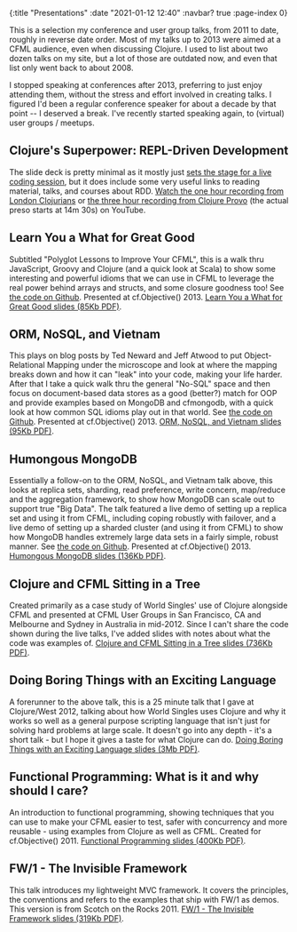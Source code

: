 {:title "Presentations"
 :date "2021-01-12 12:40"
 :navbar? true
 :page-index 0}

This is a selection my conference and user group talks, from 2011 to date, roughly in reverse date order. Most of my talks up to 2013 were aimed at a CFML audience, even when discussing Clojure. I used to list about two dozen talks on my site, but a lot of those are outdated now, and even that list only went back to about 2008.

I stopped speaking at conferences after 2013, preferring to just enjoy attending them, without the stress and effort involved in creating talks. I figured I'd been a regular conference speaker for about a decade by that point -- I deserved a break. I've recently started speaking again, to (virtual) user groups / meetups.

Clojure's Superpower: REPL-Driven Development
---
The slide deck is pretty minimal as it mostly just [sets the stage for a live coding session](https://corfield.org/articles/REPL-Driven-Development.pdf), but it does include some very useful links to reading material, talks, and courses about RDD. [Watch the one hour recording from London Clojurians](https://www.youtube.com/watch?v=gIoadGfm5T8) or [the three hour recording from Clojure Provo](https://www.youtube.com/watch?v=skEXGSp10Xs) (the actual preso starts at 14m 30s) on YouTube.

Learn You a What for Great Good
---
Subtitled "Polyglot Lessons to Improve Your CFML", this is a walk thru JavaScript, Groovy and Clojure (and a quick look at Scala) to show some interesting and powerful idioms that we can use in CFML to leverage the real power behind arrays and structs, and some closure goodness too! See [the code on Github](https://github.com/seancorfield/cfo2013/). Presented at cf.Objective() 2013. [Learn You a What for Great Good slides (85Kb PDF)](https://corfield.org/articles/polyglot.pdf).

ORM, NoSQL, and Vietnam
---
This plays on blog posts by Ted Neward and Jeff Atwood to put Object-Relational Mapping under the microscope and look at where the mapping breaks down and how it can "leak" into your code, making your life harder. After that I take a quick walk thru the general "No-SQL" space and then focus on document-based data stores as a good (better?) match for OOP and provide examples based on MongoDB and cfmongodb, with a quick look at how common SQL idioms play out in that world. See [the code on Github](https://github.com/seancorfield/cfo2013/). Presented at cf.Objective() 2013. [ORM, NoSQL, and Vietnam slides (95Kb PDF)](https://corfield.org/articles/ORM.pdf).

Humongous MongoDB
---
Essentially a follow-on to the ORM, NoSQL, and Vietnam talk above, this looks at replica sets, sharding, read preference, write concern, map/reduce and the aggregation framework, to show how MongoDB can scale out to support true "Big Data". The talk featured a live demo of setting up a replica set and using it from CFML, including coping robustly with failover, and a live demo of setting up a sharded cluster (and using it from CFML) to show how MongoDB handles extremely large data sets in a fairly simple, robust manner. See [the code on Github](https://github.com/seancorfield/cfo2013/). Presented at cf.Objective() 2013. [Humongous MongoDB slides (136Kb PDF)](https://corfield.org/articles/humongous.pdf).

Clojure and CFML Sitting in a Tree
---
Created primarily as a case study of World Singles' use of Clojure alongside CFML and presented at CFML User Groups in San Francisco, CA and Melbourne and Sydney in Australia in mid-2012. Since I can't share the code shown during the live talks, I've added slides with notes about what the code was examples of. [Clojure and CFML Sitting in a Tree slides (736Kb PDF)](https://corfield.org/articles/WorldSinglesWeb.pdf).

Doing Boring Things with an Exciting Language
---
A forerunner to the above talk, this is a 25 minute talk that I gave at Clojure/West 2012, talking about how World Singles uses Clojure and why it works so well as a general purpose scripting language that isn't just for solving hard problems at large scale. It doesn't go into any depth - it's a short talk - but I hope it gives a taste for what Clojure can do. [Doing Boring Things with an Exciting Language slides (3Mb PDF)](https://github.com/seancorfield/clojurewest2012-slides/blob/master/Corfield-Boring.pdf?raw=true).

Functional Programming: What is it and why should I care?
---
An introduction to functional programming, showing techniques that you can use to make your CFML easier to test, safer with concurrency and more reusable - using examples from Clojure as well as CFML. Created for cf.Objective() 2011. [Functional Programming slides (400Kb PDF)](https://corfield.org/articles/functional-notes.pdf).

FW/1 - The Invisible Framework
---
This talk introduces my lightweight MVC framework. It covers the principles, the conventions and refers to the examples that ship with FW/1 as demos. This version is from Scotch on the Rocks 2011. [FW/1 - The Invisible Framework slides (319Kb PDF)](https://corfield.org/articles/fw1.pdf).
